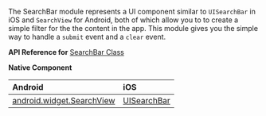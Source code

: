 The SearchBar module represents a UI component similar to `UISearchBar` in iOS and `SearchView` for Android, both of which allow you to to create a simple filter for the the content in the app. 
This module gives you the simple way to handle a `submit` event and a `clear` event.

**API Reference for** [SearchBar Class](http://docs.nativescript.org/api-reference/modules/_ui_search_bar_.html)

**Native Component**

| Android               | iOS      |
|:----------------------|:---------|
| [android.widget.SearchView](http://developer.android.com/reference/android/widget/SearchView.html) | [UISearchBar](https://developer.apple.com/library/ios/documentation/UIKit/Reference/UISearchBar_Class/) |

